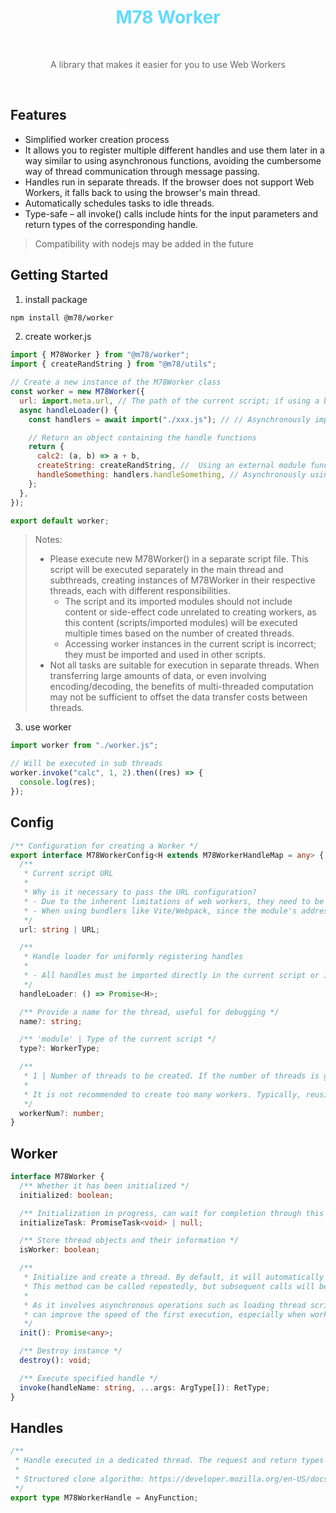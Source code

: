 <h1 align="center" style="color: #61dafb;">M78 Worker</h1>

<br>

<p align="center" style="color:#666">A library that makes it easier for you to use Web Workers</p>

<br>

## Features

- Simplified worker creation process
- It allows you to register multiple different handles and use them later in a way similar to using asynchronous functions, avoiding the cumbersome way of thread communication through message passing.
- Handles run in separate threads. If the browser does not support Web Workers, it falls back to using the browser's main thread.
- Automatically schedules tasks to idle threads.
- Type-safe – all invoke() calls include hints for the input parameters and return types of the corresponding handle.

> Compatibility with nodejs may be added in the future

## Getting Started

1. install package

```bash
npm install @m78/worker
```

2. create worker.js

```js
import { M78Worker } from "@m78/worker";
import { createRandString } from "@m78/utils";

// Create a new instance of the M78Worker class
const worker = new M78Worker({
  url: import.meta.url, // The path of the current script; if using a bundler, it usually requires passing a URL object
  async handleLoader() {
    const handlers = await import("./xxx.js"); // // Asynchronously import handle functions

    // Return an object containing the handle functions
    return {
      calc2: (a, b) => a + b,
      createString: createRandString, //  Using an external module function
      handleSomething: handlers.handleSomething, // Asynchronously using an module function
    };
  },
});

export default worker;
```

> Notes:
>
> - Please execute new M78Worker() in a separate script file. This script will be executed separately in the main thread and subthreads, creating instances of M78Worker in their respective threads, each with different responsibilities.
>   - The script and its imported modules should not include content or side-effect code unrelated to creating workers, as this content (scripts/imported modules) will be executed multiple times based on the number of created threads.
>   - Accessing worker instances in the current script is incorrect; they must be imported and used in other scripts.
> - Not all tasks are suitable for execution in separate threads. When transferring large amounts of data, or even involving encoding/decoding, the benefits of multi-threaded computation may not be sufficient to offset the data transfer costs between threads.

3. use worker

```js
import worker from "./worker.js";

// Will be executed in sub threads
worker.invoke("calc", 1, 2).then((res) => {
  console.log(res);
});
```

## Config

```ts
/** Configuration for creating a Worker */
export interface M78WorkerConfig<H extends M78WorkerHandleMap = any> {
  /**
   * Current script URL
   *
   * Why is it necessary to pass the URL configuration?
   * - Due to the inherent limitations of web workers, they need to be created at the script level and require the precise access address or JS blob for that script.
   * - When using bundlers like Vite/Webpack, since the module's address may change after bundling, the actual script address needs to be passed through `import.meta.url`. If you use other bundlers, the level of support may vary. Please refer to the documentation of the respective bundler for details.
   */
  url: string | URL;

  /**
   * Handle loader for uniformly registering handles
   *
   * - All handles must be imported directly in the current script or imported through `import()` within handleLoader. If other methods (such as reading from a runtime variable) are used, the worker may not execute as expected because these runtime variables do not exist in the child thread.
   */
  handleLoader: () => Promise<H>;

  /** Provide a name for the thread, useful for debugging */
  name?: string;

  /** 'module' | Type of the current script */
  type?: WorkerType;

  /**
   * 1 | Number of threads to be created. If the number of threads is greater than 1, tasks will be prioritized for idle threads. If there are no idle threads, tasks will be assigned to threads with fewer queued tasks.
   *
   * It is not recommended to create too many workers. Typically, reusing a single thread for different tasks is sufficient. If the use case is more complex, additional workers can be added as needed. The primary goal of using workers should be to prevent the main thread from blocking and causing lag; one additional thread is enough to accomplish this task.
   */
  workerNum?: number;
}
```

## Worker

```ts
interface M78Worker {
  /** Whether it has been initialized */
  initialized: boolean;

  /** Initialization in progress, can wait for completion through this promise */
  initializeTask: PromiseTask<void> | null;

  /** Store thread objects and their information */
  isWorker: boolean;

  /**
   * Initialize and create a thread. By default, it will automatically initialize on the first invoke.
   * This method can be called repeatedly, but subsequent calls will be ignored.
   *
   * As it involves asynchronous operations such as loading thread scripts, triggering it in advance
   * can improve the speed of the first execution, especially when working with worker threads.
   */
  init(): Promise<any>;

  /** Destroy instance */
  destroy(): void;

  /** Execute specified handle */
  invoke(handleName: string, ...args: ArgType[]): RetType;
}
```

## Handles

```ts
/**
 * Handle executed in a dedicated thread. The request and return types must adhere to the web standard's structured clone algorithm. If you're unsure about which types are available, please refer to the following list. Alternatively, you can simply pass types that can be parsed by `json.parse` (although a wider range of types is supported):
 *
 * Structured clone algorithm: https://developer.mozilla.org/en-US/docs/Web/API/Web_Workers_API/Structured_clone_algorithm
 */
export type M78WorkerHandle = AnyFunction;
```
